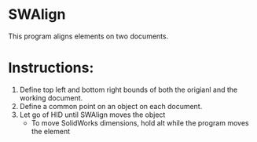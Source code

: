 # SWAlign
 This program aligns elements on two documents.

# Instructions:
1. Define top left and bottom right bounds of both the origianl and the working document.
2. Define a common point on an object on each document.
3. Let go of HID until SWAlign moves the object
    - To move SolidWorks dimensions, hold alt while the program moves the element
